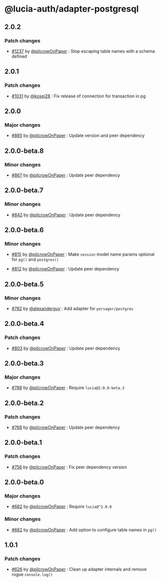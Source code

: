 # @lucia-auth/adapter-postgresql

## 2.0.2

### Patch changes

- [#1237](https://github.com/lucia-auth/lucia/pull/1237) by [@pilcrowOnPaper](https://github.com/pilcrowOnPaper) : Stop escaping table names with a schema defined

## 2.0.1

### Patch changes

- [#1031](https://github.com/pilcrowOnPaper/lucia/pull/1031) by [@kosei28](https://github.com/kosei28) : Fix release of connection for transaction in pg

## 2.0.0

### Major changes

- [#885](https://github.com/pilcrowOnPaper/lucia/pull/885) by [@pilcrowOnPaper](https://github.com/pilcrowOnPaper) : Update version and peer dependency

## 2.0.0-beta.8

### Minor changes

- [#867](https://github.com/pilcrowOnPaper/lucia/pull/867) by [@pilcrowOnPaper](https://github.com/pilcrowOnPaper) : Update peer dependency

## 2.0.0-beta.7

### Minor changes

- [#842](https://github.com/pilcrowOnPaper/lucia/pull/842) by [@pilcrowOnPaper](https://github.com/pilcrowOnPaper) : Update peer dependency

## 2.0.0-beta.6

### Minor changes

- [#815](https://github.com/pilcrowOnPaper/lucia/pull/815) by [@pilcrowOnPaper](https://github.com/pilcrowOnPaper) : Make `session` model name params optional for `pg()` and `postgres()`

- [#812](https://github.com/pilcrowOnPaper/lucia/pull/812) by [@pilcrowOnPaper](https://github.com/pilcrowOnPaper) : Update peer dependency

## 2.0.0-beta.5

### Minor changes

- [#782](https://github.com/pilcrowOnPaper/lucia/pull/782) by [@alexanderguy](https://github.com/alexanderguy) : Add adapter for `porsager/postgres`

## 2.0.0-beta.4

### Patch changes

- [#803](https://github.com/pilcrowOnPaper/lucia/pull/803) by [@pilcrowOnPaper](https://github.com/pilcrowOnPaper) : Update peer dependency

## 2.0.0-beta.3

### Major changes

- [#788](https://github.com/pilcrowOnPaper/lucia/pull/790) by [@pilcrowOnPaper](https://github.com/pilcrowOnPaper) : Require `lucia@2.0.0-beta.3`

## 2.0.0-beta.2

### Patch changes

- [#768](https://github.com/pilcrowOnPaper/lucia/pull/768) by [@pilcrowOnPaper](https://github.com/pilcrowOnPaper) : Update peer dependency

## 2.0.0-beta.1

### Patch changes

- [#756](https://github.com/pilcrowOnPaper/lucia/pull/756) by [@pilcrowOnPaper](https://github.com/pilcrowOnPaper) : Fix peer dependency version

## 2.0.0-beta.0

### Major changes

- [#682](https://github.com/pilcrowOnPaper/lucia/pull/682) by [@pilcrowOnPaper](https://github.com/pilcrowOnPaper) : Require `lucia@^2.0.0`

### Minor changes

- [#682](https://github.com/pilcrowOnPaper/lucia/pull/682) by [@pilcrowOnPaper](https://github.com/pilcrowOnPaper) : Add option to configure table names in `pg()`

## 1.0.1

### Patch changes

- [#626](https://github.com/pilcrowOnPaper/lucia/pull/626) by [@pilcrowOnPaper](https://github.com/pilcrowOnPaper) : Clean up adapter internals and remove rogue `console.log()`
